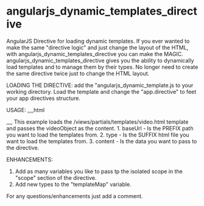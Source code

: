 angularjs_dynamic_templates_directive
=====================================

AngularJS Directive for loading dynamic templates.
If you ever wanted to make the same "directive logic" and just change the layout of the HTML, with angularjs_dynamic_templates_directive you can make the MAGIC.
angularjs_dynamic_templates_directive gives you the ability to dynamically load templates and to manage them by their types.
No longer need to create the same directive twice just to change the HTML layout.

LOADING THE DIRECTIVE:
add the "angularjs_dynamic_template.js to your working directory.
Load the template and change the "app.directive" to feet your app directives structure.

USAGE:
,,,,html

<div dynamic-template type="'video'" content="videoObject"></div>
,,,,
This example loads the /views/partials/templates/video.html template and passes the videoObject as the content.
1. baseUrl - Is the PREFIX path you want to load the templates from.
2. type - Is the SUFFIX html file you want to load the templates from.
3. content - Is the data you want to pass to the directive.

ENHANCEMENTS:
1. Add as many variables you like to pass tp the isolated scope in the "scope" section of the directive.
2. Add new types to the "templateMap" variable.

For any questions/enhancements just add a comment.
